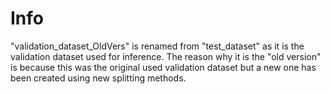 #  Info


"validation_dataset_OldVers" is renamed from "test_dataset" as it is the validation dataset used for inference. The reason why it is the "old version" is because this was the original used validation dataset but a new one has been created using new splitting methods.
